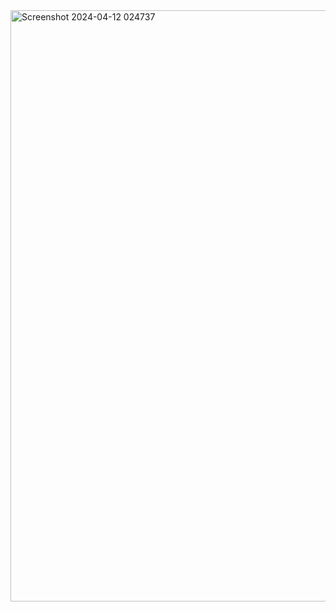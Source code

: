 <img width="946" alt="Screenshot 2024-04-12 024737" src="https://github.com/SukaNgodingAja/Tw-Website-Jualan-Template/assets/166745814/0fa04527-defe-4810-a9cb-9e5ad4a83c44">

